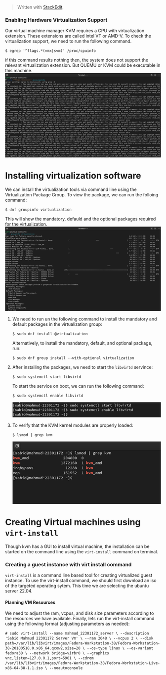 > Written with [StackEdit](https://stackedit.io/).
### Enabling Hardware Virtualization Support
Our virtual machine manager KVM requires a CPU with virtualization extension. These extensions are called intel VT or AMD-V. To check the virtualization support, we need to run the following command.
```
$ egrep '^flags.*(vmx|svm)' /proc/cpuinfo
```
if this command results nothing then, the system does not support the relevant virtualization extension. But QUEMU or KVM could be executable in this machine.
![Screenshot from 2023-10-14 15-00-39.png](https://github.com/SabidMahmud/CSE484_Cloud-Computing/blob/main/Everything%20is%20virtual%3F/Screenshot%20from%202023-10-14%2015-00-39.png?raw=true)
# Installing virtualization software
We can install the virtualization tools via command line using the Virtualization Package Group. To view the package, we can run the folloing command:
```
$ dnf groupinfo virtualization
```
This will show the mandatory, defauld and the optional packages required for the virtualization.
![dnf groupinfo virtualization.png](https://github.com/SabidMahmud/CSE484_Cloud-Computing/blob/main/Everything%20is%20virtual%3F/dnf%20groupinfo%20virtualization.png?raw=true)
1. We need to run un the following command to install the mandatory and default packages in the virtualization group:
	```
	$ sudo dnf install @virtualization
	```
	Alternatively, to install the mandatory, default, and optional package, run:
	```
	$ sudo dnf group install --with-optional virtualization
	```
2. After installing the packages, we need to start the `libvirtd` servince:
	```
	$ sudo systemctl start libvirtd
	```
	To start the service on boot, we can run the following command:
	```
	$ sudo systemctl enable libvirtd
	```
	![systemctl libvirtd.png](https://github.com/SabidMahmud/CSE484_Cloud-Computing/blob/main/Everything%20is%20virtual%3F/systemctl%20libvirtd.png?raw=true)

3. To verify that the KVM kernel modules are properly loaded:
	```
	$ lsmod | grep kvm
	```
	![grepkvm.png](https://github.com/SabidMahmud/CSE484_Cloud-Computing/blob/main/Everything%20is%20virtual%3F/grepkvm.png?raw=true)

# Creating Virtual machines using `virt-install`
Though kvm has a GUI to install virtual machine, the installation can be started on the command line using the `virt-install` command on terminal.
### Creating a guest instance with virt install command
`virt-install` is a command line based tool for creating virtualized guest instance. 
To use the virt-install command, we should first download an iso of the targeted  operating sytem. This time we are selecting the ubuntu server 22.04.
#### Planning VM Resources
We need to adjust the ram, vcpus, and disk size parameters according to the resources we have available. Finally, lets run the virt-install command using the following format (adjusting parameters as needed):
```
# sudo virt-install --name mahmud_22301172_server \ --description 'Sabid Mahmud 22301172 Server Vm' \ --ram 2048 \ --vcpus 2 \ --disk path=/var/lib/libvirt/images/Fedora-Workstation-38/Fedora-Workstation-38-20180518.0.x86_64.qcow2,size=20 \ --os-type linux \ --os-variant fedora38 \ --network bridge=virbr0 \ --graphics vnc,listen=127.0.0.1,port=5901 \ --cdrom /var/lib/libvirt/images/Fedora-Workstation-38/Fedora-Workstation-Live-x86-64-38-1.1.iso \ --noautoconsole
```



<!--stackedit_data:
eyJoaXN0b3J5IjpbMTgyODQ0OTg1NywxNDQ3NjcxNjIxLDIwNj
M5NjQ4ODksLTE2NzQyNzE1NjgsLTIxMTg4NDYwMjgsLTE0NjI1
NjYyNjddfQ==
-->